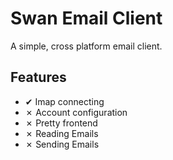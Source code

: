 # Swan Email Client

A simple, cross platform email client.

## Features

- ✔ Imap connecting
- ✗ Account configuration
- ✗ Pretty frontend
- ✗ Reading Emails
- ✗ Sending Emails
